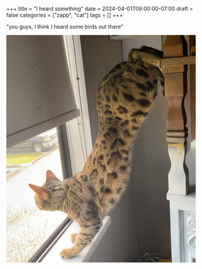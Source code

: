 +++
title = "I heard something"
date = 2024-04-01T09:00:00-07:00
draft = false
categories = ["zapp", "cat"]
tags = []
+++

"you guys, I think I heard some birds out there"

![](./birds.png)